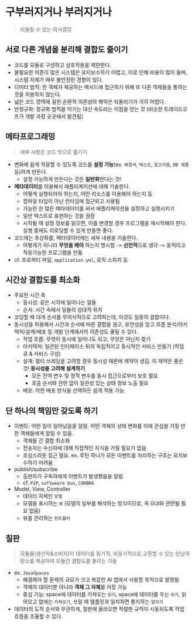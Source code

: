 # 구부러지거나 부러지거나
> 되돌릴 수 있는 의사결정


## 서로 다른 개념을 분리해 결합도 줄이기
- 코드를 모듈로 구성하고 상호작용을 제한한다.
- 불필요한 의존이 많은 시스템은 유지보수하기 어렵고, 이로 인해 비용이 많이 들며, 시스템 자체가 매우 불안정한 경향이 있다.
- 디미터 법칙: 한 객체가 제공하는 메서드에 접근하기 위해 또 다른 객체들을 통하는 것을 허용하지 않는다.
- 넓은 코드 영역에 걸친 순환적 의존성의 해악은 되돌리기가 극히 어렵다.
- 반정규화: 정규화 법칙을 어기는 대신 속도라는 이점을 얻는 것 (비슷한 트레이드오프가 개발 과정 곳곳에서 발견됨)


## 메타프로그래밍
> 세부 사항은 코드 밖으로 옮기기
- 변화에 쉽게 적응할 수 있도록 코드를 **설정 가능**(ex. `배경색`, `텍스트`, `알고리즘`, `DB 제품` 등)하게 만든다.
    * 설정 가능하게 만든다는 것은 **일반화**한다는 것!
- **메타데이터**를 이용해서 애플리케이션에 대해 기술한다.
    * 어떻게 실행되어야 하는지, 어떤 리소스를 이용해야 하는지 등
    * 컴파일 타임이 아닌 런타임에 접근되고 사용됨
    * 가능한 한 많은 메타데이터를 써서 애플리케이션을 설정하고 실행시키기
    * 일반 텍스트로 표현하는 것을 권장
    * 시작될 때 설정 정보를 읽으면, 이를 변경할 경우 프로그램을 재시작해야 한다. 실행 중에도 리로딩할 수 있게 만들면 좋다.
- 코드에는 추상화를, 메타데이터에는 세부 내용을 기술한다.
    * 어떻게가 아니라 **무엇을 해야** 하는지 명시함 -> **선언적**으로 생각 -> 동적이고 적응가능한 프로그램을 만듦
- cf. 프로퍼티 파일, `application.yml`, 로직 스위치 등


## 시간상 결합도를 최소화
- 주요한 시간 축
    * 동시성: 같은 시각에 일어나는 일들
    * 순서: 시간 속에서 일들의 상대적 위치
- 코딩할 때 대개 순서를 무의식적으로 고려하는데, 이것도 일종의 결합이다.
- 동시성을 허용해서 시간과 순서에 따른 결합을 끊고, 유연성을 얻고 흐름 분석/아키텍처/설계/배포 등 개발 단계에서의 의존성도 줄일 수 있다.
    * 작업 흐름: 무엇이 동시에 일어나도 되고, 무엇은 아닌지 찾기
    * 아키텍처: 일관된 인터페이스 뒤의 독립적이고 동시적인 서비스 만들기 (작업 큐 & 서비스 구성)
    * 설계: 멀티 쓰레딩을 고려할 경우 동시성 때문에 제약이 생김. 이 제약은 좋은 것! **동시성을 고려해 설계하기**
        + 모든 전역 변수 및 정적 변수를 동시 접근으로부터 보호 필요
        + 호출 순서와 관련 없이 일관성 있는 상태 정보 노출 필요
    * 배포: 어떤 배포 방식을 선택하든 쉽게 적용 가능


## 단 하나의 책임만 갖도록 하기
- 이벤트: 어떤 일이 일어났음을 알림. 어떤 객체의 상태 변화를 이에 관심을 가질 만한 객체들에게 알릴 수 있음.
    * 객체들 간 결합 최소화
    * 전송자는 수신자에 대해 직접적인 지식을 가질 필요가 없음
    * 조심스러운 접근 필요. ex. 루틴 하나가 모든 이벤트를 처리하는 구조는 유지보수하기 어려움
- publish/subscribe
    * 출판자가 구독자에게 이벤트가 발생했음을 알림
    * cf. `P2P`, `softweare bus`, `CORBRA`
- Model, View, Controller
    * 데이터 자체인 `모델`
    * 모델을 표시하는 `뷰` (모델의 일부를 해석하는 방식이므로, 꼭 GUI와 관련될 필요 없음)
    * 뷰를 관리하는 `컨트롤러`


## 칠판
> 모듈들(생산자&소비자)이 데이터를 동기적, 비동기적으로 교환할 수 있는 만남의 장소를 제공하여 모듈간 결합도를 줄이는 기술
- ex. `JavaSpaces`
    * 해결해야 할 문제의 규모가 크고 복잡한 AI 앱에서 사용할 목적으로 발명됨
    * 객체의 데이터뿐 아니라 **객체 그 자체**를 저장 가능
    * 중심 기능: space에 데이터를 가져오는 `읽기`, space에 데이터를 두는 `쓰기`, 읽어오고 없애는 `가져오기`, 쓰일 때 템플릿과 일치하면 통지하는 `알리기`
- 데이터의 도착 순서와 무관하게, 칠판에 올라오면 적절한 규칙이 시동되도록 작업 흐름을 조율할 수 있다.